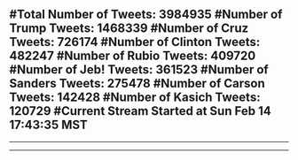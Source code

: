 #Total Number of Tweets: 3984935 
#Number of Trump Tweets: 1468339
#Number of Cruz Tweets: 726174
#Number of Clinton Tweets: 482247
#Number of Rubio Tweets: 409720
#Number of Jeb! Tweets: 361523
#Number of Sanders Tweets: 275478
#Number of Carson Tweets: 142428
#Number of Kasich Tweets: 120729
#Current Stream Started at Sun Feb 14 17:43:35 MST
---
---
---

